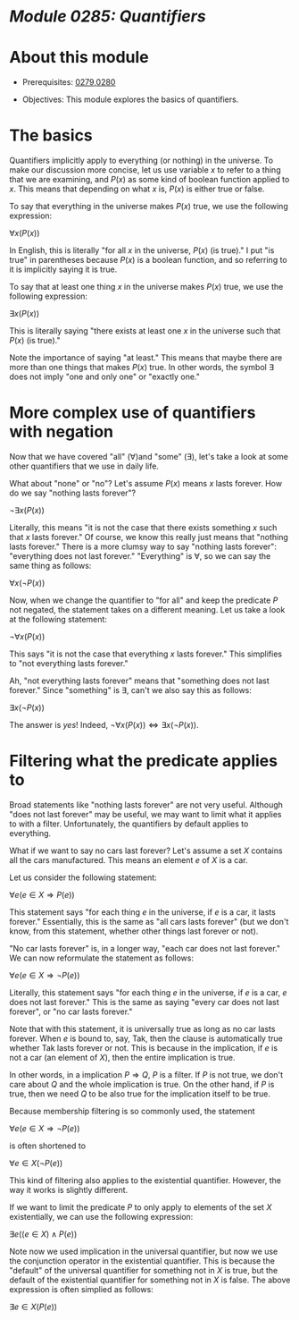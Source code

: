 # _Module 0285: Quantifiers_

# About this module

-   Prerequisites: [0279](../0279),[0280](../0280)

-   Objectives: This module explores the basics of quantifiers.

# The basics

Quantifiers implicitly apply to everything (or nothing) in the universe.
To make our discussion more concise, let us use variable $x$ to refer to
a thing that we are examining, and $P(x)$ as some kind of boolean
function applied to $x$. This means that depending on what $x$ is,
$P(x)$ is either true or false.

To say that everything in the universe makes $P(x)$ true, we use the
following expression:

$\forall x(P(x))$

In English, this is literally "for all $x$ in the universe, $P(x)$ (is
true)." I put "is true" in parentheses because $P(x)$ is a boolean
function, and so referring to it is implicitly saying it is true.

To say that at least one thing $x$ in the universe makes $P(x)$ true, we
use the following expression:

$\exists x(P(x))$

This is literally saying "there exists at least one $x$ in the universe
such that $P(x)$ (is true)."

Note the importance of saying "at least." This means that maybe there
are more than one things that makes $P(x)$ true. In other words, the
symbol $\exists$ does not imply "one and only one" or "exactly one."

# More complex use of quantifiers with negation

Now that we have covered "all" ($\forall$)and "some" ($\exists$), let's
take a look at some other quantifiers that we use in daily life.

What about "none" or "no"? Let's assume $P(x)$ means $x$ lasts forever.
How do we say "nothing lasts forever"?

$\neg \exists x(P(x))$

Literally, this means "it is not the case that there exists something
$x$ such that $x$ lasts forever." Of course, we know this really just
means that "nothing lasts forever." There is a more clumsy way to say
"nothing lasts forever": "everything does not last forever."
"Everything" is $\forall$, so we can say the same thing as follows:

$\forall x(\neg P(x))$

Now, when we change the quantifier to "for all" and keep the predicate
$P$ not negated, the statement takes on a different meaning. Let us take
a look at the following statement:

$\neg \forall x(P(x))$

This says "it is not the case that everything $x$ lasts forever." This
simplifies to "not everything lasts forever."

Ah, "not everything lasts forever" means that "something does not last
forever." Since "something" is $\exists$, can't we also say this as
follows:

$\exists x(\neg P(x))$

The answer is *yes*! Indeed,
$\neg \forall x (P(x)) \Leftrightarrow \exists x (\neg
  P(x))$.

# Filtering what the predicate applies to

Broad statements like "nothing lasts forever" are not very useful.
Although "does not last forever" may be useful, we may want to limit
what it applies to with a filter. Unfortunately, the quantifiers by
default applies to everything.

What if we want to say no cars last forever? Let's assume a set $X$
contains all the cars manufactured. This means an element $e$ of $X$ is
a car.

Let us consider the following statement:

$\forall e(e \in X \Rightarrow P(e) )$

This statement says "for each thing $e$ in the universe, if $e$ is a
car, it lasts forever." Essentially, this is the same as "all cars lasts
forever" (but we don't know, from this statement, whether other things
last forever or not).

"No car lasts forever" is, in a longer way, "each car does not last
forever." We can now reformulate the statement as follows:

$\forall e(e \in X \Rightarrow \neg P(e))$

Literally, this statement says "for each thing $e$ in the universe, if
$e$ is a car, $e$ does not last forever." This is the same as saying
"every car does not last forever", or "no car lasts forever."

Note that with this statement, it is universally true as long as no car
lasts forever. When $e$ is bound to, say, Tak, then the clause is
automatically true whether Tak lasts forever or not. This is because in
the implication, if $e$ is not a car (an element of $X$), then the
entire implication is true.

In other words, in a implication $P \Rightarrow Q$, $P$ is a filter. If
$P$ is not true, we don't care about $Q$ and the whole implication is
true. On the other hand, if $P$ is true, then we need $Q$ to be also
true for the implication itself to be true.

Because membership filtering is so commonly used, the statement

$\forall e(e \in X \Rightarrow \neg P(e))$

is often shortened to

$\forall e \in X (\neg P(e))$

This kind of filtering also applies to the existential quantifier.
However, the way it works is slightly different.

If we want to limit the predicate $P$ to only apply to elements of the
set $X$ existentially, we can use the following expression:

$\exists e((e \in X) \wedge P(e))$

Note now we used implication in the universal quantifier, but now we use
the conjunction operator in the existential quantifier. This is because
the \"default\" of the universal quantifier for something not in $X$ is
true, but the default of the existential quantifier for something not in
$X$ is false. The above expression is often simplied as follows:

$\exists e \in X (P(e))$
